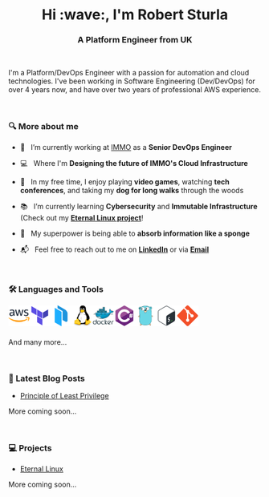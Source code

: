 <h1 align="center">Hi :wave:, I'm Robert Sturla</h1>

<h3 align="center">A Platform Engineer from UK</h3>

<br/>


I'm a Platform/DevOps Engineer with a passion for automation and cloud technologies.
I've been working in Software Engineering (Dev/DevOps) for over 4 years now, and have over two years of professional AWS experience.

<br/>


### :mag: More about me

* :office: &nbsp; I’m currently working at [IMMO](https://github.com/immocapital) as a **Senior DevOps Engineer**

* :computer: &nbsp; Where I'm **Designing the future of IMMO's Cloud Infrastructure**

* :house_with_garden: &nbsp; In my free time, I enjoy playing **video games**, watching **tech conferences**, and taking my **dog for long walks** through the woods

* :books: &nbsp; I’m currently learning **Cybersecurity** and **Immutable Infrastructure** (Check out my [**Eternal Linux project**](https://github.com/rsturla/eternal-images!)!

* :superhero: &nbsp; My superpower is being able to **absorb information like a sponge**

* :mailbox_with_mail: &nbsp; Feel free to reach out to me on [**LinkedIn**](https://www.linkedin.com/in/robert-sturla/) or via [**Email**](mailto:robertsturla+github@outlook.com)


<br/>


### :hammer_and_wrench: Languages and Tools

<a href="https://aws.amazon.com/" target="_blank"> <img align="left" src="https://raw.githubusercontent.com/devicons/devicon/1119b9f84c0290e0f0b38982099a2bd027a48bf1/icons/amazonwebservices/amazonwebservices-original-wordmark.svg" alt="aws" height="42"/> </a>
<a href="https://terraform.io" target="_blank"> <img align="left" src="https://raw.githubusercontent.com/devicons/devicon/1119b9f84c0290e0f0b38982099a2bd027a48bf1/icons/terraform/terraform-original.svg" alt="terraform" height="42"/> </a>
<a href="https://packer.io" target="_blank"> <img align="left" src="https://raw.githubusercontent.com/devicons/devicon/1119b9f84c0290e0f0b38982099a2bd027a48bf1/icons/packer/packer-original.svg" alt="packer" height="42"/> </a>
<a href="https://linux.org" target="_blank"> <img align="left" src="https://raw.githubusercontent.com/devicons/devicon/1119b9f84c0290e0f0b38982099a2bd027a48bf1/icons/linux/linux-original.svg" alt="linux" height="42"/> </a>
<a href="https://www.docker.com/" target="_blank"> <img align="left" src="https://raw.githubusercontent.com/devicons/devicon/1119b9f84c0290e0f0b38982099a2bd027a48bf1/icons/docker/docker-original-wordmark.svg" alt="docker" height="42"/> </a>
<a href="https://learn.microsoft.com/en-us/dotnet/csharp/" target="_blank"> <img align="left" src="https://raw.githubusercontent.com/devicons/devicon/1119b9f84c0290e0f0b38982099a2bd027a48bf1/icons/csharp/csharp-original.svg" alt="csharp" height="42"/> </a>
<a href="https://golang.org" target="_blank"> <img align="left" src="https://raw.githubusercontent.com/devicons/devicon/1119b9f84c0290e0f0b38982099a2bd027a48bf1/icons/go/go-original.svg" alt="go" height="42"/> </a>
<a href="https://bash.cyberciti.biz/guide/Main_Page" target="_blank"> <img align="left" src="https://raw.githubusercontent.com/devicons/devicon/1119b9f84c0290e0f0b38982099a2bd027a48bf1/icons/bash/bash-original.svg" alt="bash" height="42"/> </a>
<a href="https://git-scm.com/" target="_blank"> <img align="left" src="https://raw.githubusercontent.com/devicons/devicon/1119b9f84c0290e0f0b38982099a2bd027a48bf1/icons/git/git-original.svg" alt="git" height="42"/> </a>

<br>
<br>
<br>

And many more...

<br/>


### :memo: Latest Blog Posts

- [Principle of Least Privilege](https://robert.sturla.tech/blog/principle-of-least-privilege/)

More coming soon...

<br/>


### :computer: Projects

- [Eternal Linux](https://github.com/rsturla/eternal-images)

More coming soon...
